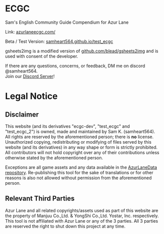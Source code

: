 # ECGC

Sam's English Community Guide Compendium for Azur Lane

Link: [azurlaneecgc.com/](https://www.azurlaneecgc.com/)

Beta / Test Version: [samheart564.github.io/test_ecgc](https://samheart564.github.io/test_ecgc/)

gsheets2img is a modified version of [github.com/blead/gsheets2img](https://github.com/blead/gsheets2img) and is used with consent of the developer.

If there are any questions, concerns, or feedback, DM me on discord @samheart564.  
Join our [Discord Server](https://discord.gg/wKJKxq5WQt)!

# Legal Notice

## Disclaimer

This website (and its derivatives "ecgc-dev", "test_ecgc" and "test_ecgc_2") is owned, made and maintained by Sam K. (samheart564). All rights are reserved by the aforementioned person; there is **no** license. Unauthorized copying, redistributing or modifying of files served by this website (and its derivatives) in any way shape or form is strictly prohibited. All contributors will not hold copyright over any of their contributions unless otherwise stated by the aforementioned person.

Exceptions are all game assets and any data available in the [AzurLaneData repository](https://github.com/MrLar/AzurLaneData). Re-publishing this tool for the sake of translations or for other reasons is also not allowed without permission from the aforementioned person.

## Relevant Third Parties

Azur Lane and all related copyrights/assets used as part of this website are the property of Manjuu Co.,Ltd. & YongShi Co.,Ltd. Yostar, Inc. respectively. This tool is not affiliated with Azur Lane or any of the 3 parties. All 3 parties are reserved the right to shut down this project at any time.
